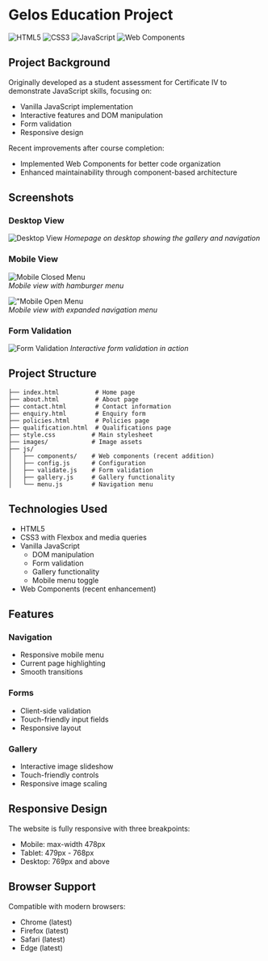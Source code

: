 # Gelos Education Project

![HTML5](https://img.shields.io/badge/html5-%23E34F26.svg?style=for-the-badge&logo=html5&logoColor=white)
![CSS3](https://img.shields.io/badge/css3-%231572B6.svg?style=for-the-badge&logo=css3&logoColor=white)
![JavaScript](https://img.shields.io/badge/javascript-%23323330.svg?style=for-the-badge&logo=javascript&logoColor=%23F7DF1E)
![Web Components](https://img.shields.io/badge/Web%20Components-%23E34F26.svg?style=for-the-badge&logo=webcomponents.org&logoColor=white)

## Project Background

Originally developed as a student assessment for Certificate IV to demonstrate JavaScript skills, focusing on:
- Vanilla JavaScript implementation
- Interactive features and DOM manipulation
- Form validation
- Responsive design

Recent improvements after course completion:
- Implemented Web Components for better code organization
- Enhanced maintainability through component-based architecture

## Screenshots

### Desktop View
![Desktop View](images/screenshots/desktop.png)
*Homepage on desktop showing the gallery and navigation*

### Mobile View
![Mobile Closed Menu](images/screenshots/mobile-closed.png)<br/>
*Mobile view with hamburger menu*

!["Mobile Open Menu](images/screenshots/mobile-open.png)<br/>
*Mobile view with expanded navigation menu*

### Form Validation
![Form Validation](images/screenshots/form.png)
*Interactive form validation in action*

## Project Structure

```
├── index.html          # Home page
├── about.html          # About page
├── contact.html        # Contact information
├── enquiry.html        # Enquiry form
├── policies.html       # Policies page
├── qualification.html  # Qualifications page
├── style.css          # Main stylesheet
├── images/            # Image assets
├── js/
│   ├── components/    # Web components (recent addition)
│   ├── config.js      # Configuration
│   ├── validate.js    # Form validation
│   ├── gallery.js     # Gallery functionality
│   └── menu.js        # Navigation menu
```

## Technologies Used

- HTML5
- CSS3 with Flexbox and media queries
- Vanilla JavaScript
  - DOM manipulation
  - Form validation
  - Gallery functionality
  - Mobile menu toggle
- Web Components (recent enhancement)

## Features

### Navigation
- Responsive mobile menu
- Current page highlighting
- Smooth transitions

### Forms
- Client-side validation
- Touch-friendly input fields
- Responsive layout

### Gallery
- Interactive image slideshow
- Touch-friendly controls
- Responsive image scaling

## Responsive Design

The website is fully responsive with three breakpoints:
- Mobile: max-width 478px
- Tablet: 479px - 768px
- Desktop: 769px and above

## Browser Support

Compatible with modern browsers:
- Chrome (latest)
- Firefox (latest)
- Safari (latest)
- Edge (latest)
